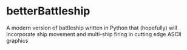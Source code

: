 # betterBattleship
A modern version of battleship written in Python that (hopefully) will incorporate ship movement and multi-ship firing in cutting edge ASCII graphics
